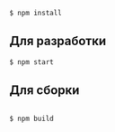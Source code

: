

```sh
$ npm install
```
## Для разработки
```sh
$ npm start
```
## Для сборки      
```sh

$ npm build
```   